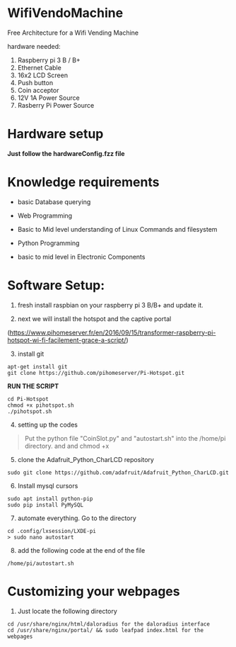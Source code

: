 # WifiVendoMachine
Free Architecture for a Wifi Vending Machine

hardware needed:
1. Raspberry pi 3 B / B+
2. Ethernet Cable
3. 16x2 LCD Screen
4. Push button
5. Coin acceptor
6. 12V 1A Power Source
7. Rasberry Pi Power Source


# Hardware setup

**Just follow the hardwareConfig.fzz file**

# Knowledge requirements

- basic Database querying

- Web Programming

- Basic to Mid level understanding of Linux Commands and filesystem

- Python Programming

- basic to mid level in Electronic Components

# Software Setup:

1. fresh install raspbian on your raspberry pi 3 B/B+ and update it.

2. next we will install the hotspot and the captive portal

(https://www.pihomeserver.fr/en/2016/09/15/transformer-raspberry-pi-hotspot-wi-fi-facilement-grace-a-script/)

3. install git
```
apt-get install git
git clone https://github.com/pihomeserver/Pi-Hotspot.git
```

**RUN THE SCRIPT**
```
cd Pi-Hotspot
chmod +x pihotspot.sh
./pihotspot.sh
```
4. setting up the codes
> Put the python file "CoinSlot.py" and "autostart.sh" into the /home/pi directory. and and chmod +x

5. clone the Adafruit_Python_CharLCD repository
```
sudo git clone https://github.com/adafruit/Adafruit_Python_CharLCD.git
```
6. Install mysql cursors
```
sudo apt install python-pip  
sudo pip install PyMySQL  
```
7. automate everything. Go to the directory
```
cd .config/lxsession/LXDE-pi
> sudo nano autostart
```
8. add the following code at the end of the file
```
/home/pi/autostart.sh
```


# Customizing your webpages

1. Just locate the following directory
```
cd /usr/share/nginx/html/daloradius for the daloradius interface
cd /usr/share/nginx/portal/ && sudo leafpad index.html for the webpages
```


